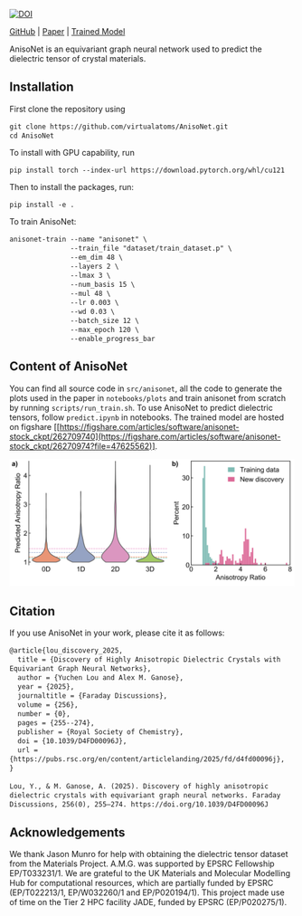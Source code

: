 [![DOI](https://zenodo.org/badge/doi/10.5281/zenodo.12734234.svg)](http://dx.doi.org/10.5281/zenodo.12734234)

[GitHub](https://github.com/virtualatoms/AnisoNet) | [Paper](https://pubs.rsc.org/en/content/articlehtml/2024/fd/d4fd00096j) | [Trained Model](https://figshare.com/articles/software/anisonet-stock_ckpt/26270974)


AnisoNet is an equivariant graph neural network used to predict the dielectric tensor of crystal materials.

## Installation

First clone the repository using

```
git clone https://github.com/virtualatoms/AnisoNet.git
cd AnisoNet
```

To install with GPU capability, run
```
pip install torch --index-url https://download.pytorch.org/whl/cu121
```

Then to install the packages, run:
```
pip install -e .
```

To train AnisoNet:
```
anisonet-train --name "anisonet" \
               --train_file "dataset/train_dataset.p" \
               --em_dim 48 \
               --layers 2 \
               --lmax 3 \
               --num_basis 15 \
               --mul 48 \
               --lr 0.003 \
               --wd 0.03 \
               --batch_size 12 \
               --max_epoch 120 \
               --enable_progress_bar
```


## Content of AnisoNet
You can find all source code in `src/anisonet`, all the code to generate the plots used in the paper in `notebooks/plots` and train anisonet from scratch by running `scripts/run_train.sh`. To use AnisoNet to predict dielectric tensors, follow `predict.ipynb` in notebooks. The trained model are hosted on figshare [[https://figshare.com/articles/software/anisonet-stock_ckpt/262709740](https://figshare.com/articles/software/anisonet-stock_ckpt/26270974?file=47625562)].

![Figure 6](notebooks/plots/readme.png "Training data vs new anisotropic discoveries")

## Citation
If you use AnisoNet in your work, please cite it as follows:
```
@article{lou_discovery_2025,
  title = {Discovery of Highly Anisotropic Dielectric Crystals with Equivariant Graph Neural Networks},
  author = {Yuchen Lou and Alex M. Ganose},
  year = {2025},
  journaltitle = {Faraday Discussions},
  volume = {256},
  number = {0},
  pages = {255--274},
  publisher = {Royal Society of Chemistry},
  doi = {10.1039/D4FD00096J},
  url = {https://pubs.rsc.org/en/content/articlelanding/2025/fd/d4fd00096j},
}

Lou, Y., & M. Ganose, A. (2025). Discovery of highly anisotropic dielectric crystals with equivariant graph neural networks. Faraday Discussions, 256(0), 255–274. https://doi.org/10.1039/D4FD00096J

```

## Acknowledgements
We thank Jason Munro for help with obtaining the dielectric tensor dataset from the Materials Project. A.M.G. was supported by EPSRC Fellowship EP/T033231/1. We are grateful to the UK Materials and Molecular Modelling Hub for computational resources, which are partially funded by EPSRC (EP/T022213/1, EP/W032260/1 and EP/P020194/1). This project made use of time on the Tier 2 HPC facility JADE, funded by EPSRC (EP/P020275/1).

